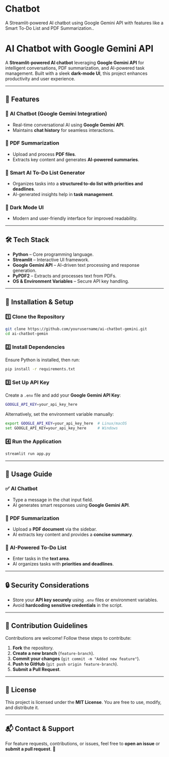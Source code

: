 # Chatbot
 A Streamlit-powered AI chatbot using Google Gemini API with features like a Smart To-Do List and PDF Summarization..

# **AI Chatbot with Google Gemini API**

A **Streamlit-powered AI chatbot** leveraging **Google Gemini API** for intelligent conversations, PDF summarization, and AI-powered task management. Built with a sleek **dark-mode UI**, this project enhances productivity and user experience.

---

## **🚀 Features**

### 🔹 **AI Chatbot (Google Gemini Integration)**

- Real-time conversational AI using **Google Gemini API**.
- Maintains **chat history** for seamless interactions.

### 🔹 **PDF Summarization**

- Upload and process **PDF files**.
- Extracts key content and generates **AI-powered summaries**.

### 🔹 **Smart AI To-Do List Generator**

- Organizes tasks into a **structured to-do list with priorities and deadlines**.
- AI-generated insights help in **task management**.

### 🔹 **Dark Mode UI**

- Modern and user-friendly interface for improved readability.

---

## **🛠️ Tech Stack**

- **Python** – Core programming language.
- **Streamlit** – Interactive UI framework.
- **Google Gemini API** – AI-driven text processing and response generation.
- **PyPDF2** – Extracts and processes text from PDFs.
- **OS & Environment Variables** – Secure API key handling.

---

## **📌 Installation & Setup**

### **1️⃣ Clone the Repository**

```bash
git clone https://github.com/yourusername/ai-chatbot-gemini.git
cd ai-chatbot-gemin
```

### **2️⃣ Install Dependencies**

Ensure Python is installed, then run:

```bash
pip install -r requirements.txt
```

### **3️⃣ Set Up API Key**

Create a `.env` file and add your **Google Gemini API Key**:

```bash
GOOGLE_API_KEY=your_api_key_here
```

Alternatively, set the environment variable manually:

```bash
export GOOGLE_API_KEY=your_api_key_here  # Linux/macOS
set GOOGLE_API_KEY=your_api_key_here     # Windows
```

### **4️⃣ Run the Application**

```bash
streamlit run app.py
```

---

## **📝 Usage Guide**

### ✅ **AI Chatbot**

- Type a message in the chat input field.
- AI generates smart responses using **Google Gemini API**.

### 📂 **PDF Summarization**

- Upload a **PDF document** via the sidebar.
- AI extracts key content and provides a **concise summary**.

### 📌 **AI-Powered To-Do List**

- Enter tasks in the **text area**.
- AI organizes tasks with **priorities and deadlines**.

---

## **🔒 Security Considerations**

- Store your **API key securely** using `.env` files or environment variables.
- Avoid **hardcoding sensitive credentials** in the script.

---

## **🤝 Contribution Guidelines**

Contributions are welcome! Follow these steps to contribute:

1. **Fork** the repository.
2. **Create a new branch** (`feature-branch`).
3. **Commit your changes** (`git commit -m "Added new feature"`).
4. **Push to GitHub** (`git push origin feature-branch`).
5. **Submit a Pull Request**.

---

## **📜 License**

This project is licensed under the **MIT License**. You are free to use, modify, and distribute it.

---

## **📬 Contact & Support**

For feature requests, contributions, or issues, feel free to **open an issue** or **submit a pull request**. 🚀

